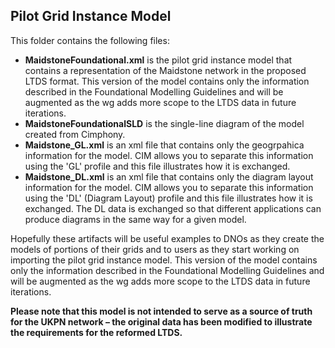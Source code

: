 ## Pilot Grid Instance Model

This folder contains the following files:
- **MaidstoneFoundational.xml** is the pilot grid instance model that contains a representation of the Maidstone network in the proposed LTDS format. This version of the model contains only the information described in the Foundational Modelling Guidelines and will be augmented as the wg adds more scope to the LTDS data in future iterations. 
- **MaidstoneFoundationalSLD** is the single-line diagram of the model created from Cimphony.
- **Maidstone_GL.xml** is an xml file that contains only the geogrpahica information for the model. CIM allows you to separate this information using the 'GL' profile and this file illustrates how it is exchanged.
- **Maidstone_DL.xml** is an xml file that contains only the diagram layout information for the model. CIM allows you to separate this information using the 'DL' (Diagram Layout) profile and this file illustrates how it is exchanged. The DL data is exchanged so that different applications can produce diagrams in the same way for a given model.

Hopefully these artifacts will be useful examples to DNOs as they create the models of portions of their grids and to users as they start working on importing the pilot grid instance model. This version of the model contains only the information described in the Foundational Modelling Guidelines and will be augmented as the wg adds more scope to the LTDS data in future iterations. 

**Please note that this model is not intended to serve as a source of truth for the UKPN network – the original data has been modified to illustrate the requirements for the reformed LTDS.**
